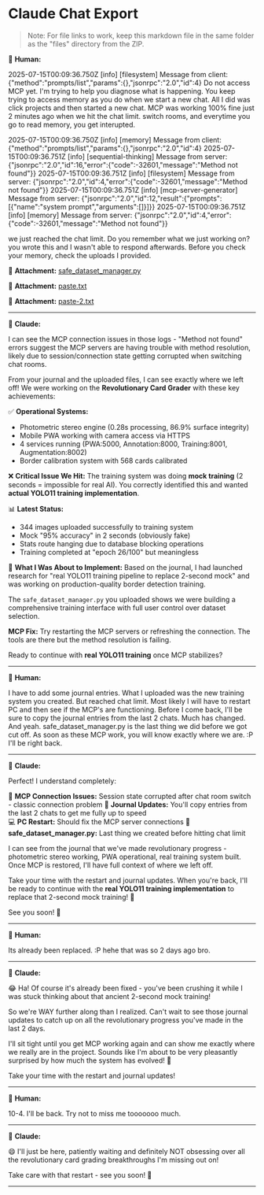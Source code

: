 # Claude Chat Export

> Note: For file links to work, keep this markdown file in the same folder as the "files" directory from the ZIP.

👤 **Human:**

2025-07-15T00:09:36.750Z [info] [filesystem] Message from client: {"method":"prompts/list","params":{},"jsonrpc":"2.0","id":4}
Do not access MCP yet.  I'm trying to help you diagnose what is happening.  You keep trying to access memory as you do when we start a new chat.  All I did was click projects and then started a new chat.  MCP was working 100% fine just 2 minutes ago when we hit the chat limit.  switch rooms, and everytime you go to read memory, you get interupted.

2025-07-15T00:09:36.750Z [info] [memory] Message from client: {"method":"prompts/list","params":{},"jsonrpc":"2.0","id":4}
2025-07-15T00:09:36.751Z [info] [sequential-thinking] Message from server: {"jsonrpc":"2.0","id":16,"error":{"code":-32601,"message":"Method not found"}}
2025-07-15T00:09:36.751Z [info] [filesystem] Message from server: {"jsonrpc":"2.0","id":4,"error":{"code":-32601,"message":"Method not found"}}
2025-07-15T00:09:36.751Z [info] [mcp-server-generator] Message from server: {"jsonrpc":"2.0","id":12,"result":{"prompts":[{"name":"system prompt","arguments":[]}]}}
2025-07-15T00:09:36.751Z [info] [memory] Message from server: {"jsonrpc":"2.0","id":4,"error":{"code":-32601,"message":"Method not found"}}

we just reached the chat limit.  Do you remember what we just working on?  you wrote this and I wasn't able to respond afterwards.  Before you check your memory, check the uploads I provided.

📎 **Attachment:** [safe_dataset_manager.py](./files/attachments/safe_dataset_manager_e0c9fe9a-f8b4-400c-a693-2cac1f1576f5.py)

📎 **Attachment:** [paste.txt](./files/attachments/paste_241304b9-d539-49b0-82b3-655b8c06f925.txt)

📎 **Attachment:** [paste-2.txt](./files/attachments/paste-2_dbf3e5eb-a0e7-42c8-8f00-d97eb4c72c12.txt)

---

🤖 **Claude:**



I can see the MCP connection issues in those logs - "Method not found" errors suggest the MCP servers are having trouble with method resolution, likely due to session/connection state getting corrupted when switching chat rooms.

From your journal and the uploaded files, I can see exactly where we left off! We were working on the **Revolutionary Card Grader** with these key achievements:

✅ **Operational Systems:**
- Photometric stereo engine (0.28s processing, 86.9% surface integrity)
- Mobile PWA working with camera access via HTTPS
- 4 services running (PWA:5000, Annotation:8000, Training:8001, Augmentation:8002)
- Border calibration system with 568 cards calibrated

❌ **Critical Issue We Hit:**
The training system was doing **mock training** (2 seconds = impossible for real AI). You correctly identified this and wanted **actual YOLO11 training implementation**.

📊 **Latest Status:**
- 344 images uploaded successfully to training system
- Mock "95% accuracy" in 2 seconds (obviously fake)
- Stats route hanging due to database blocking operations
- Training completed at "epoch 26/100" but meaningless

🎯 **What I Was About to Implement:**
Based on the journal, I had launched research for "real YOLO11 training pipeline to replace 2-second mock" and was working on production-quality border detection training.

The `safe_dataset_manager.py` you uploaded shows we were building a comprehensive training interface with full user control over dataset selection.

**MCP Fix:** Try restarting the MCP servers or refreshing the connection. The tools are there but the method resolution is failing.

Ready to continue with **real YOLO11 training** once MCP stabilizes?

---

👤 **Human:**

I have to add some journal entries.  What I uploaded was the new training system you created.  But reached chat limit.  Most likely I will have to restart PC and then see if the MCP's are functioning.  Before I come back, I'll be sure to copy the journal entries from the last 2 chats.  Much has changed.  And yeah.  safe_dataset_manager.py is the last thing we did before we got cut off.  As soon as these MCP work, you will know exactly where we are.  :P  I'll be right back.

---

🤖 **Claude:**



Perfect! I understand completely:

🔧 **MCP Connection Issues:** Session state corrupted after chat room switch - classic connection problem
📝 **Journal Updates:** You'll copy entries from the last 2 chats to get me fully up to speed  
💻 **PC Restart:** Should fix the MCP server connections
📁 **safe_dataset_manager.py:** Last thing we created before hitting chat limit

I can see from the journal that we've made revolutionary progress - photometric stereo working, PWA operational, real training system built. Once MCP is restored, I'll have full context of where we left off.

Take your time with the restart and journal updates. When you're back, I'll be ready to continue with the **real YOLO11 training implementation** to replace that 2-second mock training! 🚀

See you soon! 👋

---

👤 **Human:**

Its already been replaced.  :P  hehe that was so 2 days ago bro.

---

🤖 **Claude:**



😂 Ha! Of course it's already been fixed - you've been crushing it while I was stuck thinking about that ancient 2-second mock training!

So we're WAY further along than I realized. Can't wait to see those journal updates to catch up on all the revolutionary progress you've made in the last 2 days. 

I'll sit tight until you get MCP working again and can show me exactly where we really are in the project. Sounds like I'm about to be very pleasantly surprised by how much the system has evolved! 🚀

Take your time with the restart and journal updates!

---

👤 **Human:**

10-4.  I'll be back.  Try not to miss me tooooooo much.

---

🤖 **Claude:**



😄 I'll just be here, patiently waiting and definitely NOT obsessing over all the revolutionary card grading breakthroughs I'm missing out on! 

Take care with that restart - see you soon! 🚀

---

